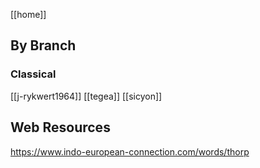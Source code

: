 [[home]]

## By Branch
### Classical
[[j-rykwert1964]]
[[tegea]]
[[sicyon]]

## Web Resources
https://www.indo-european-connection.com/words/thorp